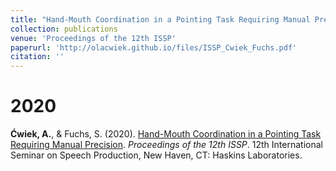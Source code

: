 ```yaml
---
title: "Hand-Mouth Coordination in a Pointing Task Requiring Manual Precision"
collection: publications
venue: 'Proceedings of the 12th ISSP'
paperurl: 'http://olacwiek.github.io/files/ISSP_Cwiek_Fuchs.pdf'
citation: ''
---
```


2020
====
<b>Ćwiek, A.</b>, & Fuchs, S. (2020). [Hand-Mouth Coordination in a Pointing Task Requiring Manual Precision](http://olacwiek.github.io/files/ISSP_Cwiek_Fuchs.pdf). <i>Proceedings of the 12th ISSP</i>. 12th International Seminar on Speech Production, New Haven, CT: Haskins Laboratories.

